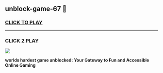 
## unblock-game-67 👋
<h3>
<a href="https://premium.freeplayer.one?title=unblock-game-67&ref=14F">CLICK TO PLAY</a></h3>
<hr>

<h3>
<a href="https://premium.freeplayer.one?title=unblock-game-67&ref=14F">CLICK 2 PLAY</a>
  
</h3>

<a href="https://premium.freeplayer.one?title=unblock-game-67&ref=12F/"><img src="https://clearcache.store/games.png"></a>


**worlds hardest game unblocked: Your Gateway to Fun and Accessible Online Gaming**
